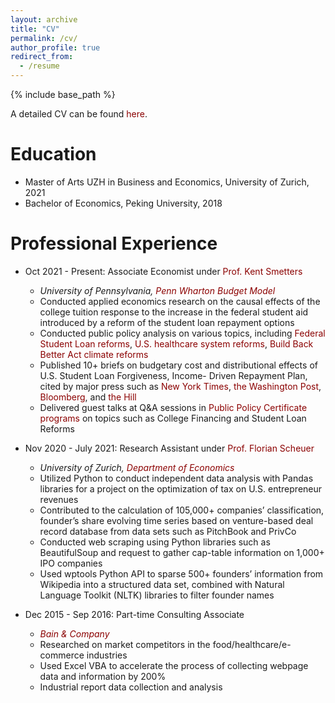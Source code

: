 ```yaml
---
layout: archive
title: "CV"
permalink: /cv/
author_profile: true
redirect_from:
  - /resume
---
```


{% include base_path %}

A detailed CV can be found <a href="http://junlei-chen.github.io/files/junlei_chen_cv.pdf" style="color: darkred; text-decoration: none;">here</a>.

Education
======
* Master of Arts UZH in Business and Economics, University of Zurich, 2021
* Bachelor of Economics, Peking University, 2018

Professional Experience
======
* Oct 2021 - Present: Associate Economist under <a href="https://bepp.wharton.upenn.edu/profile/smetters/" style="color: darkred; text-decoration: none;">Prof. Kent Smetters</a>
  * *University of Pennsylvania, <a href="https://budgetmodel.wharton.upenn.edu/" style="color: darkred; text-decoration: none;">Penn Wharton Budget Model</a>*
  * Conducted applied economics research on the causal effects of the college tuition response to the increase in the federal student aid introduced by a reform of the student loan repayment options
  * Conducted public policy analysis on various topics, including <a href="https://budgetmodel.wharton.upenn.edu/issues/category/Education" style="color: darkred; text-decoration: none;">Federal Student Loan reforms</a>, <a href="https://budgetmodel.wharton.upenn.edu/issues/2022/3/7/medicare-advantage-auto-enrollment" style="color: darkred; text-decoration: none;">U.S. healthcare
system reforms</a>, <a href="https://budgetmodel.wharton.upenn.edu/issues/2022/3/28/carbon-emission-reductions-in-build-back-america" style="color: darkred; text-decoration: none;">Build Back Better Act climate reforms</a>
  * Published 10+ briefs on budgetary cost and distributional effects of U.S. Student Loan Forgiveness, Income-
Driven Repayment Plan, cited by major press such as <a href="https://www.nytimes.com/2023/07/19/business/biden-student-loans-repayment.html" style="color: darkred; text-decoration: none;">New York Times</a>, <a href="https://www.washingtonpost.com/education/2024/01/12/student-loan-forgiveness-save-payment-plan/" style="color: darkred; text-decoration: none;">the Washington Post</a>, <a href="https://www.bloomberg.com/news/articles/2022-08-23/student-loan-relief-to-benefit-top-earners-analysis-finds" style="color: darkred; text-decoration: none;">Bloomberg</a>, and <a href="https://thehill.com/homenews/education/3879431-what-biden-might-try-next-if-his-student-loan-forgiveness-plan-is-struck-down/" style="color: darkred; text-decoration: none;">the Hill</a>
  * Delivered guest talks at Q&A sessions in <a href="https://budgetmodel.wharton.upenn.edu/certificate-program" style="color: darkred; text-decoration: none;">Public Policy
Certificate programs</a>[]() on topics such as College Financing and Student Loan Reforms

* Nov 2020 - July 2021: Research Assistant under <a href="https://www.econ.uzh.ch/en/people/faculty/scheuer.html" style="color: darkred; text-decoration: none;">Prof. Florian Scheuer</a>
  * *University of Zurich, <a href="https://www.econ.uzh.ch/en.html" style="color: darkred; text-decoration: none;">Department of Economics</a>*
  * Utilized Python to conduct independent data analysis with Pandas libraries for a project on the optimization
of tax on U.S. entrepreneur revenues
  * Contributed to the calculation of 105,000+ companies’ classification, founder’s share evolving time series
based on venture-based deal record database from data sets such as PitchBook and PrivCo
  * Conducted web scraping using Python libraries such as BeautifulSoup and request to gather cap-table information
on 1,000+ IPO companies
  * Used wptools Python API to sparse 500+ founders’ information from Wikipedia into a structured data set,
combined with Natural Language Toolkit (NLTK) libraries to filter founder names

* Dec 2015 - Sep 2016: Part-time Consulting Associate
  * *<a href="https://www.bain.com/" style="color: darkred; text-decoration: none;">Bain & Company</a>*
  * Researched on market competitors in the food/healthcare/e-commerce industries
  * Used Excel VBA to accelerate the process of collecting webpage data and information by 200%
  * Industrial report data collection and analysis


